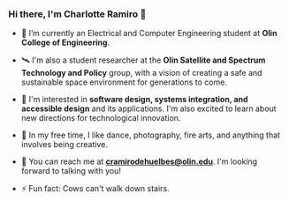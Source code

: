 ### Hi there, I'm Charlotte Ramiro 👋

- 🔭 I’m currently an Electrical and Computer Engineering student at **Olin College of Engineering**.
- 🛰 I'm also a student researcher at the **Olin Satellite and Spectrum Technology and Policy** group, with a vision of creating a safe and sustainable space environment for generations to come.
- 🚀 I'm interested in **software design, systems integration, and accessible design** and its applications. I'm also excited to learn about new directions for technological innovation.  
- 🌱 In my free time, I like dance, photography, fire arts, and anything that involves being creative.
- 💬 You can reach me at **cramirodehuelbes@olin.edu**. I'm looking forward to talking with you!

- ⚡ Fun fact: Cows can't walk down stairs.
